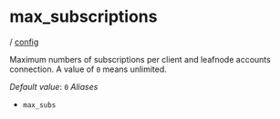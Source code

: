 # max_subscriptions

/ [config](/ref/config/index.md)

Maximum numbers of subscriptions per client and leafnode accounts connection. A value of `0` means unlimited.

_Default value_: `0`
_Aliases_

- `max_subs`
